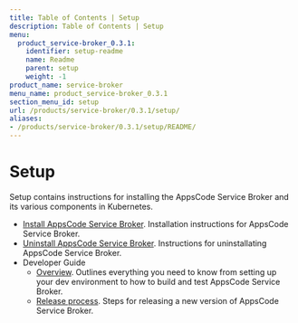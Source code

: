 ```yaml
---
title: Table of Contents | Setup
description: Table of Contents | Setup
menu:
  product_service-broker_0.3.1:
    identifier: setup-readme
    name: Readme
    parent: setup
    weight: -1
product_name: service-broker
menu_name: product_service-broker_0.3.1
section_menu_id: setup
url: /products/service-broker/0.3.1/setup/
aliases:
- /products/service-broker/0.3.1/setup/README/
---
```


# Setup

Setup contains instructions for installing the AppsCode Service Broker and its various components in Kubernetes.

- [Install AppsCode Service Broker](/products/service-broker/0.3.1/setup/install). Installation instructions for AppsCode Service Broker.
- [Uninstall AppsCode Service Broker](/products/service-broker/0.3.1/setup/uninstall). Instructions for uninstallating AppsCode Service Broker.
- Developer Guide
  - [Overview](/products/service-broker/0.3.1/setup/developer-guide/overview). Outlines everything you need to know from setting up your dev environment to how to build and test AppsCode Service Broker.
  - [Release process](/products/service-broker/0.3.1/setup/developer-guide/release). Steps for releasing a new version of AppsCode Service Broker.
